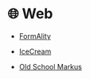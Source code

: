 # 🌐 Web

- [FormAlity](./formality/writeup.md)

- [IceCream](./icecream/writeup.md)

- [Old School Markus](./oldschoolmarkus/writeup.md)

